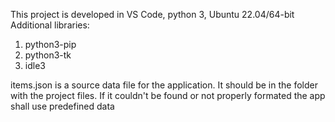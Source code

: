 This project is developed in VS Code, python 3, Ubuntu 22.04/64-bit
Additional libraries:
1. python3-pip
2. python3-tk
3. idle3

items.json is a source data file for the application. It should be in the folder with the project files.
If it couldn't be found or not properly formated the app shall use predefined data
